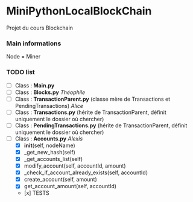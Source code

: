 # MiniPythonLocalBlockChain
Projet du cours Blockchain

### Main informations
Node = Miner

### TODO list
- [ ] Class : **Main.py**
- [ ] Class : **Blocks.py** _Théophile_
- [ ] Class : **TransactionParent.py** (classe mère de Transactions et PendingTransactions) _Alice_
- [ ] Class : **Transactions.py** (hérite de TransactionParent, définit uniquement le dossier où chercher)
- [ ] Class : **PendingTransactions.py** (hérite de TransactionParent, définit uniquement le dossier où chercher)
- [ ] Class : **Accounts.py** _Alexis_
  - [x] __init__(self, nodeName)
  - [x] _get_new_hash(self)
  - [x] _get_accounts_list(self)
  - [x] modify_account(self, accountId, amount)
  - [x] _check_if_account_already_exists(self, accountId)
  - [x] create_account(self, amount)
  - [x] get_account_amount(self, accountId)
  - [x] TESTS
